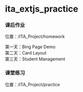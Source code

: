 # ita_extjs_practice

### 课后作业  
位置：/ITA_Project/homework

第一天：Bing Page Demo   
第二天：Card Layout  
第三天：Student Management

### 课堂练习   
位置：/ITA_Project/practice
